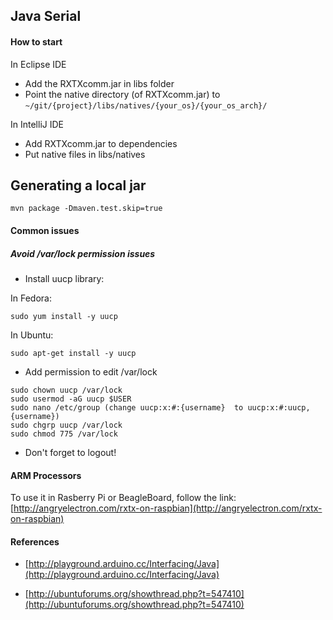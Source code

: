 Java Serial
-----------

#### How to start

In Eclipse IDE
- Add the RXTXcomm.jar in libs folder
- Point the native directory (of RXTXcomm.jar) to `~/git/{project}/libs/natives/{your_os}/{your_os_arch}/`

In IntelliJ IDE
- Add RXTXcomm.jar to dependencies
- Put native files in libs/natives


## Generating a local jar
```
mvn package -Dmaven.test.skip=true
```

#### Common issues

##### Avoid /var/lock permission issues

- Install uucp library:

In Fedora:
```
sudo yum install -y uucp
```

In Ubuntu:
```
sudo apt-get install -y uucp
```

- Add permission to edit /var/lock

```
sudo chown uucp /var/lock
sudo usermod -aG uucp $USER
sudo nano /etc/group (change uucp:x:#:{username}  to uucp:x:#:uucp,{username})
sudo chgrp uucp /var/lock
sudo chmod 775 /var/lock
```

- Don't forget to logout!

#### ARM Processors
To use it in Rasberry Pi or BeagleBoard, follow the link: [http://angryelectron.com/rxtx-on-raspbian](http://angryelectron.com/rxtx-on-raspbian)

#### References

- [http://playground.arduino.cc/Interfacing/Java](http://playground.arduino.cc/Interfacing/Java)

- [http://ubuntuforums.org/showthread.php?t=547410](http://ubuntuforums.org/showthread.php?t=547410)
